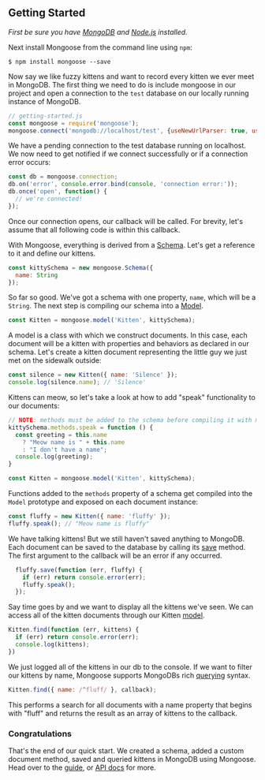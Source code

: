## Getting Started

<style>
  hr {
    display: block;
    margin-top: 40px;
    margin-bottom: 40px;
    border: 0px;
    height: 1px;
    background-color: #232323;
    width: 100%;
  }
</style>

_First be sure you have [MongoDB](http://www.mongodb.org/downloads) and [Node.js](http://nodejs.org/) installed._

Next install Mongoose from the command line using `npm`:

```
$ npm install mongoose --save
```

Now say we like fuzzy kittens and want to record every kitten we ever meet
in MongoDB.
The first thing we need to do is include mongoose in our project and open a
connection to the `test` database on our locally running instance of MongoDB.

```javascript
// getting-started.js
const mongoose = require('mongoose');
mongoose.connect('mongodb://localhost/test', {useNewUrlParser: true, useUnifiedTopology: true});
```

We have a pending connection to the test database running on localhost.
We now need to get notified if we connect successfully or if a connection
error occurs:

```javascript
const db = mongoose.connection;
db.on('error', console.error.bind(console, 'connection error:'));
db.once('open', function() {
  // we're connected!
});
```

Once our connection opens, our callback will be called. For brevity,
let's assume that all following code is within this callback.

With Mongoose, everything is derived from a [Schema](/docs/guide.html).
Let's get a reference to it and define our kittens.

```javascript
const kittySchema = new mongoose.Schema({
  name: String
});
```

So far so good. We've got a schema with one property, `name`, which will be a  `String`. The next step is compiling our schema into a [Model](/docs/models.html).

```javascript
const Kitten = mongoose.model('Kitten', kittySchema);
```

A model is a class with which we construct documents.
In this case, each document will be a kitten with properties and behaviors as declared in our schema.
Let's create a kitten document representing the little guy we just met on the sidewalk outside:

```javascript
const silence = new Kitten({ name: 'Silence' });
console.log(silence.name); // 'Silence'
```

Kittens can meow, so let's take a look at how to add "speak" functionality
to our documents:

```javascript
// NOTE: methods must be added to the schema before compiling it with mongoose.model()
kittySchema.methods.speak = function () {
  const greeting = this.name
    ? "Meow name is " + this.name
    : "I don't have a name";
  console.log(greeting);
}

const Kitten = mongoose.model('Kitten', kittySchema);
```

Functions added to the `methods` property of a schema get compiled into
the `Model` prototype and exposed on each document instance:

```javascript
const fluffy = new Kitten({ name: 'fluffy' });
fluffy.speak(); // "Meow name is fluffy"
```

We have talking kittens! But we still haven't saved anything to MongoDB.
Each document can be saved to the database by calling its [save](/docs/api.html#model_Model-save) method. The first argument to the callback will be an error if any occurred.

```javascript
  fluffy.save(function (err, fluffy) {
    if (err) return console.error(err);
    fluffy.speak();
  });
```

Say time goes by and we want to display all the kittens we've seen.
We can access all of the kitten documents through our Kitten [model](/docs/models.html).

```javascript
Kitten.find(function (err, kittens) {
  if (err) return console.error(err);
  console.log(kittens);
})
```

We just logged all of the kittens in our db to the console.
If we want to filter our kittens by name, Mongoose supports MongoDBs rich [querying](/docs/queries.html) syntax.

```javascript
Kitten.find({ name: /^fluff/ }, callback);
```

This performs a search for all documents with a name property that begins
with "fluff" and returns the result as an array of kittens to the callback.

### Congratulations

That's the end of our quick start. We created a schema, added a custom document method, saved and queried kittens in MongoDB using Mongoose. Head over to the [guide](guide.html), or [API docs](api.html) for more.
